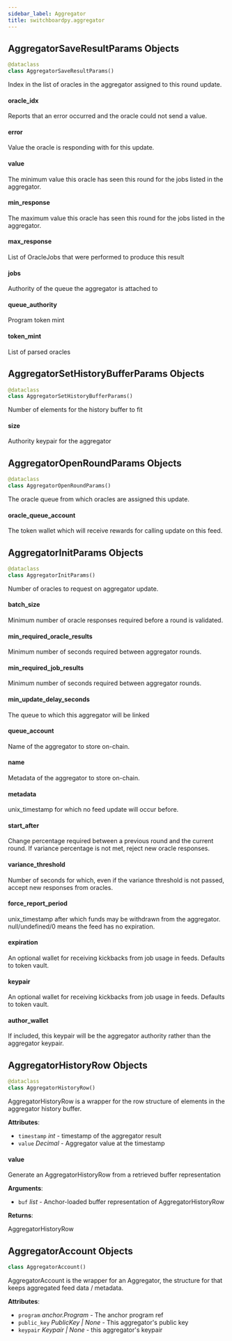 ```yaml
---
sidebar_label: Aggregator
title: switchboardpy.aggregator
---
```


## AggregatorSaveResultParams Objects

```python
@dataclass
class AggregatorSaveResultParams()
```

Index in the list of oracles in the aggregator assigned to this round update.

#### oracle_idx

Reports that an error occurred and the oracle could not send a value.

#### error

Value the oracle is responding with for this update.

#### value

The minimum value this oracle has seen this round for the jobs listed in the
aggregator.

#### min_response

The maximum value this oracle has seen this round for the jobs listed in the
aggregator.

#### max_response

List of OracleJobs that were performed to produce this result

#### jobs

Authority of the queue the aggregator is attached to

#### queue_authority

Program token mint

#### token_mint

List of parsed oracles

## AggregatorSetHistoryBufferParams Objects

```python
@dataclass
class AggregatorSetHistoryBufferParams()
```

Number of elements for the history buffer to fit

#### size

Authority keypair for the aggregator

## AggregatorOpenRoundParams Objects

```python
@dataclass
class AggregatorOpenRoundParams()
```

The oracle queue from which oracles are assigned this update.

#### oracle_queue_account

The token wallet which will receive rewards for calling update on this feed.

## AggregatorInitParams Objects

```python
@dataclass
class AggregatorInitParams()
```

Number of oracles to request on aggregator update.

#### batch_size

Minimum number of oracle responses required before a round is validated.

#### min_required_oracle_results

Minimum number of seconds required between aggregator rounds.

#### min_required_job_results

Minimum number of seconds required between aggregator rounds.

#### min_update_delay_seconds

The queue to which this aggregator will be linked

#### queue_account

Name of the aggregator to store on-chain.

#### name

Metadata of the aggregator to store on-chain.

#### metadata

unix_timestamp for which no feed update will occur before.

#### start_after

Change percentage required between a previous round and the current round.
If variance percentage is not met, reject new oracle responses.

#### variance_threshold

Number of seconds for which, even if the variance threshold is not passed,
accept new responses from oracles.

#### force_report_period

unix_timestamp after which funds may be withdrawn from the aggregator.
null/undefined/0 means the feed has no expiration.

#### expiration

An optional wallet for receiving kickbacks from job usage in feeds.
Defaults to token vault.

#### keypair

An optional wallet for receiving kickbacks from job usage in feeds.
Defaults to token vault.

#### author_wallet

If included, this keypair will be the aggregator authority rather than
the aggregator keypair.

## AggregatorHistoryRow Objects

```python
@dataclass
class AggregatorHistoryRow()
```

AggregatorHistoryRow is a wrapper for the row structure of elements in the aggregator history buffer.

**Attributes**:

- `timestamp` _int_ - timestamp of the aggregator result
- `value` _Decimal_ - Aggregator value at the timestamp

#### value

Generate an AggregatorHistoryRow from a retrieved buffer representation

**Arguments**:

- `buf` _list_ - Anchor-loaded buffer representation of AggregatorHistoryRow

**Returns**:

AggregatorHistoryRow

## AggregatorAccount Objects

```python
class AggregatorAccount()
```

AggregatorAccount is the wrapper for an Aggregator, the structure for that keeps aggregated feed data / metadata.

**Attributes**:

- `program` _anchor.Program_ - The anchor program ref
- `public_key` _PublicKey | None_ - This aggregator&#x27;s public key
- `keypair` _Keypair | None_ - this aggregator&#x27;s keypair
